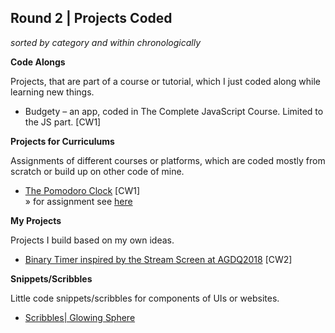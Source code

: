 ## Round 2 | Projects Coded

*sorted by category and within chronologically*

**Code Alongs**

Projects, that are part of a course or tutorial, which I just coded along while learning new things.

* Budgety – an app, coded in The Complete JavaScript Course. Limited to the JS part. [CW1]

**Projects for Curriculums**

Assignments of different courses or platforms, which are coded mostly from scratch or build up on other code of mine.

* [The Pomodoro Clock](https://codepen.io/miffili/full/mpqwpp/) [CW1]  
  » for assignment see [here](https://www.freecodecamp.org/challenges/build-a-pomodoro-clock)

**My Projects**

Projects I build based on my own ideas.

* [Binary Timer inspired by the Stream Screen at AGDQ2018](https://codepen.io/miffili/full/ppVVwQ/) [CW2]

**Snippets/Scribbles**

Little code snippets/scribbles for components of UIs or websites.

* [Scribbles| Glowing Sphere](https://codepen.io/miffili/full/ZvZVrZ/)

